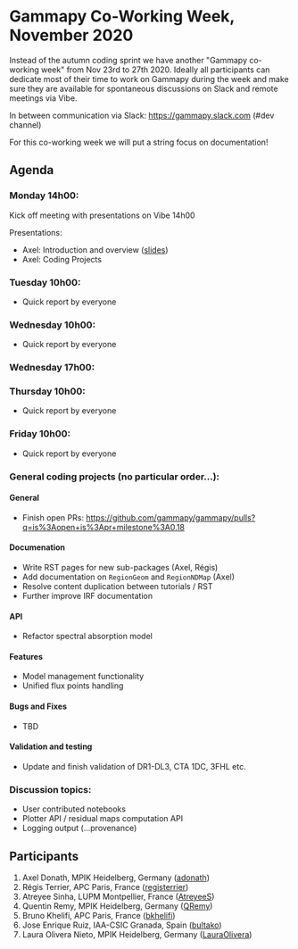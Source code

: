# Gammapy Co-Working Week, November 2020

Instead of the autumn coding sprint we have another "Gammapy co-working week" from Nov 23rd to 27th 2020.
Ideally all participants can dedicate most of their time to work on Gammapy during the week and make sure
they are available for spontaneous discussions on Slack and remote meetings via Vibe. 

In between communication via Slack: https://gammapy.slack.com (#dev channel)

For this co-working week we will put a string focus on documentation!

## Agenda

### Monday 14h00:
Kick off meeting with presentations on Vibe 14h00

Presentations:
- Axel: Introduction and overview ([slides](slides/co-working-week-intro.pdf))
- Axel: Coding Projects

### Tuesday 10h00:
- Quick report by everyone
         
### Wednesday 10h00:
- Quick report by everyone

### Wednesday 17h00:

### Thursday 10h00:
- Quick report by everyone
 
### Friday 10h00:
- Quick report by everyone

### General coding projects (no particular order...):


#### General
- Finish open PRs: https://github.com/gammapy/gammapy/pulls?q=is%3Aopen+is%3Apr+milestone%3A0.18

#### Documenation
- Write RST pages for new sub-packages (Axel, Régis)
- Add documentation on `RegionGeom` and `RegionNDMap` (Axel)
- Resolve content duplication between tutorials / RST 
- Further improve IRF documentation


#### API
- Refactor spectral absorption model

#### Features
- Model management functionality 
- Unified flux points handling

#### Bugs and Fixes
- TBD


#### Validation and testing
- Update and finish validation of DR1-DL3, CTA 1DC, 3FHL etc.

### Discussion topics:
- User contributed notebooks
- Plotter API / residual maps computation API
- Logging output (...provenance)

## Participants

1. Axel Donath, MPIK Heidelberg, Germany ([adonath](https://github.com/adonath))
2. Régis Terrier, APC Paris, France ([registerrier](https://github.com/registerrier))
3. Atreyee Sinha, LUPM Montpellier, France ([AtreyeeS](https://github.com/AtreyeeS)) 
4. Quentin Remy, MPIK Heidelberg, Germany ([QRemy](https://github.com/QRemy)) 
5. Bruno Khelifi, APC Paris, France ([bkhelifi](https://github.com/bkhelifi)) 
6. Jose Enrique Ruiz, IAA-CSIC Granada, Spain ([bultako](https://github.com/bultako)) 
7. Laura Olivera Nieto, MPIK Heidelberg, Germany ([LauraOlivera](https://github.com/LauraOlivera))
